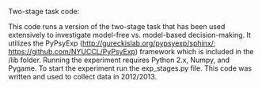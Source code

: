 Two-stage task code:

This code runs a version of the two-stage task that has been used extensively 
to investigate model-free vs. model-based decision-making. It utilizes the 
PyPsyExp (http://gureckislab.org/pypsyexp/sphinx/; https://github.com/NYUCCL/PyPsyExp) 
framework which is included in the /lib folder. Running the experiment requires Python 2.x, 
Numpy, and Pygame. To start the experiment run the exp_stages.py file. 
This code was written and used to collect data in 2012/2013.